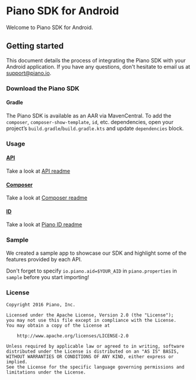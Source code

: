 # Piano SDK for Android

Welcome to Piano SDK for Android.

## Getting started
This document details the process of integrating the Piano SDK with your Android application. If you have any questions, don't hesitate to email us at support@piano.io.

### Download the Piano SDK
#### Gradle
The Piano SDK is available as an AAR via MavenCentral. To add the `composer`, `composer-show-template`, `id`, etc. dependencies, open your project’s `build.gradle`/`build.gradle.kts` and update `dependencies` block.

### Usage
#### [API](https://docs.piano.io/api/)
Take a look at [API readme](api/README.md)

#### [Composer](https://piano.io/product/composer/)
Take a look at [Composer readme](composer/README.md)

#### [ID](https://piano.io/product/id/)
Take a look at [Piano ID readme](id/README.md)

### Sample
We created a sample app to showcase our SDK and highlight some of the features provided by each API.

Don't forget to specify `io.piano.aid=$YOUR_AID` in `piano.properties` in `sample` before you start importing!

### License
```
Copyright 2016 Piano, Inc.

Licensed under the Apache License, Version 2.0 (the "License");
you may not use this file except in compliance with the License.
You may obtain a copy of the License at

    http://www.apache.org/licenses/LICENSE-2.0

Unless required by applicable law or agreed to in writing, software
distributed under the License is distributed on an "AS IS" BASIS,
WITHOUT WARRANTIES OR CONDITIONS OF ANY KIND, either express or implied.
See the License for the specific language governing permissions and
limitations under the License.
```

